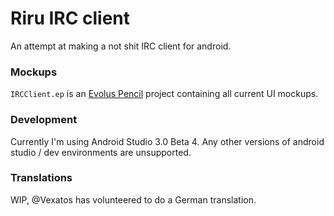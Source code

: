 # Riru IRC client

An attempt at making a not shit IRC client for android.

### Mockups

`IRCClient.ep` is an [Evolus Pencil](http://pencil.evolus.vn/) project containing all current UI mockups.

### Development

Currently I'm using Android Studio 3.0 Beta 4. Any other versions of android studio / dev 
environments are unsupported.

### Translations

WIP, @Vexatos has volunteered to do a German translation.